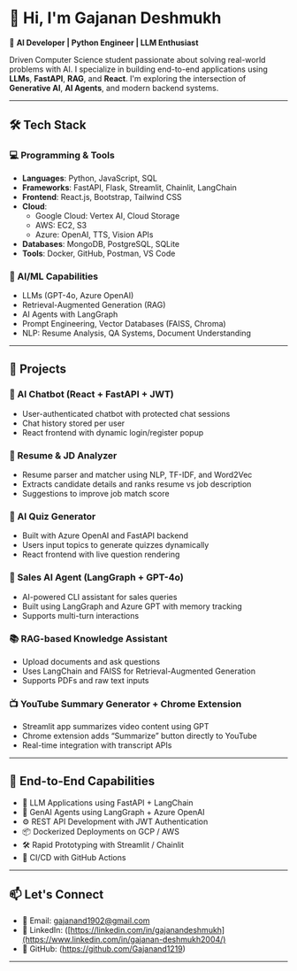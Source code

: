 # 👋 Hi, I'm Gajanan Deshmukh

🎯 **AI Developer | Python Engineer | LLM Enthusiast**

Driven Computer Science student passionate about solving real-world problems with AI. I specialize in building end-to-end applications using **LLMs**, **FastAPI**, **RAG**, and **React**. I'm exploring the intersection of **Generative AI**, **AI Agents**, and modern backend systems.

---

## 🛠️ Tech Stack

### 💻 Programming & Tools  
- **Languages**: Python, JavaScript, SQL  
- **Frameworks**: FastAPI, Flask, Streamlit, Chainlit, LangChain  
- **Frontend**: React.js, Bootstrap, Tailwind CSS  
- **Cloud**:  
  - Google Cloud: Vertex AI, Cloud Storage  
  - AWS: EC2, S3  
  - Azure: OpenAI, TTS, Vision APIs  
- **Databases**: MongoDB, PostgreSQL, SQLite  
- **Tools**: Docker, GitHub, Postman, VS Code  

### 🤖 AI/ML Capabilities  
- LLMs (GPT-4o, Azure OpenAI)  
- Retrieval-Augmented Generation (RAG)  
- AI Agents with LangGraph  
- Prompt Engineering, Vector Databases (FAISS, Chroma)  
- NLP: Resume Analysis, QA Systems, Document Understanding  

---

## 🌟 Projects

### 💬 AI Chatbot (React + FastAPI + JWT)  
- User-authenticated chatbot with protected chat sessions  
- Chat history stored per user  
- React frontend with dynamic login/register popup

### 📄 Resume & JD Analyzer  
- Resume parser and matcher using NLP, TF-IDF, and Word2Vec  
- Extracts candidate details and ranks resume vs job description  
- Suggestions to improve job match score

### 🧠 AI Quiz Generator  
- Built with Azure OpenAI and FastAPI backend  
- Users input topics to generate quizzes dynamically  
- React frontend with live question rendering

### 🤖 Sales AI Agent (LangGraph + GPT-4o)  
- AI-powered CLI assistant for sales queries  
- Built using LangGraph and Azure GPT with memory tracking  
- Supports multi-turn interactions

### 📚 RAG-based Knowledge Assistant  
- Upload documents and ask questions  
- Uses LangChain and FAISS for Retrieval-Augmented Generation  
- Supports PDFs and raw text inputs

### 📺 YouTube Summary Generator + Chrome Extension  
- Streamlit app summarizes video content using GPT  
- Chrome extension adds “Summarize” button directly to YouTube  
- Real-time integration with transcript APIs

---

## 🚀 End-to-End Capabilities

- 🔗 LLM Applications using FastAPI + LangChain  
- 🧠 GenAI Agents using LangGraph + Azure OpenAI  
- ⚙️ REST API Development with JWT Authentication  
- 📦 Dockerized Deployments on GCP / AWS  
- 🛠️ Rapid Prototyping with Streamlit / Chainlit  
- 🔁 CI/CD with GitHub Actions  

---

## 📫 Let's Connect

- 📧 Email: gajanand1902@gmail.com
- 🔗 LinkedIn: ([https://linkedin.com/in/gajanandeshmukh](https://www.linkedin.com/in/gajanan-deshmukh2004/)
- 🐙 GitHub: (https://github.com/Gajanand1219)

---
